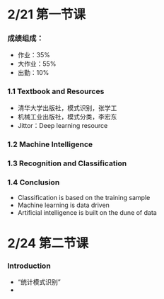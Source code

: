 # 2/21 第一节课
### 成绩组成：
- 作业：35%
- 大作业：55%
- 出勤：10%

### 1.1 Textbook and Resources
- 清华大学出版社，模式识别，张学工
- 机械工业出版社，模式分类，李宏东
- Jittor：Deep learning resource

### 1.2 Machine Intelligence

### 1.3 Recognition and Classification

### 1.4 Conclusion
- Classification is based on the training sample
- Machine learning is data driven
- Artificial intelligence is built on the dune of data

# 2/24 第二节课
### Introduction
- “统计模式识别”
- 
